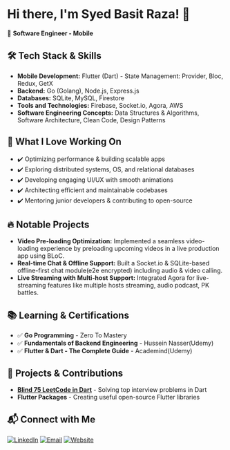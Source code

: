 # Hi there, I'm Syed Basit Raza! 👋  
🚀 **Software Engineer - Mobile**  

## 🛠 Tech Stack & Skills
- **Mobile Development:** Flutter (Dart) - State Management: Provider, Bloc, Redux, GetX
- **Backend:** Go (Golang), Node.js, Express.js
- **Databases:** SQLite, MySQL, Firestore  
- **Tools and Technologies:** Firebase, Socket.io, Agora, AWS
- **Software Engineering Concepts:** Data Structures & Algorithms, Software Architecture, Clean Code, Design Patterns

## 🌟 What I Love Working On
- ✔️ Optimizing performance & building scalable apps
- ✔️ Exploring distributed systems, OS, and relational databases
- ✔️ Developing engaging UI/UX with smooth animations
- ✔️ Architecting efficient and maintainable codebases
- ✔️ Mentoring junior developers & contributing to open-source

## 🔥 Notable Projects
- **Video Pre-loading Optimization:** Implemented a seamless video-loading experience by preloading upcoming videos in a live production app using BLoC.
- **Real-time Chat & Offline Support:** Built a Socket.io & SQLite-based offline-first chat module(e2e encrypted) including audio & video calling.
- **Live Streaming with Multi-host Support:** Integrated Agora for live-streaming features like multiple hosts streaming, audio podcast, PK battles.


## 📚 Learning & Certifications
- ✅ **Go Programming** - Zero To Mastery
- ✅ **Fundamentals of Backend Engineering** - Hussein Nasser(Udemy)
- ✅ **Flutter & Dart - The Complete Guide** - Academind(Udemy)

## 🚀 Projects & Contributions  
- **[Blind 75 LeetCode in Dart]([https://github.com/yourrepo](https://github.com/BasitRaza228/dart-leetcode-blind75))** - Solving top interview problems in Dart  
- **Flutter Packages** - Creating useful open-source Flutter libraries  

## 📬 Connect with Me  
[![LinkedIn](https://img.shields.io/badge/-LinkedIn-blue?logo=LinkedIn)](https://www.linkedin.com/in/basit228/) [![Email](https://img.shields.io/badge/-Email-red?logo=gmail&logoColor=white)](mailto:basitraza228@gmail.com) [![Website](https://img.shields.io/badge/-Portfolio-000?logo=google-chrome&logoColor=white)]([https://yourwebsite.com](https://syed-basit.netlify.app/))
